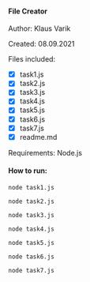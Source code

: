 
#### File Creator 

Author: Klaus Varik

Created: 08.09.2021

Files included:
- [x] task1.js
- [x] task2.js
- [x] task3.js 
- [x] task4.js
- [x] task5.js
- [x] task6.js
- [x] task7.js
- [x] readme.md

Requirements: Node.js

#### How to run: 
```
node task1.js
```
```
node task2.js
```
```
node task3.js
```
```
node task4.js
```
```
node task5.js
```
```
node task6.js
```
```
node task7.js
```